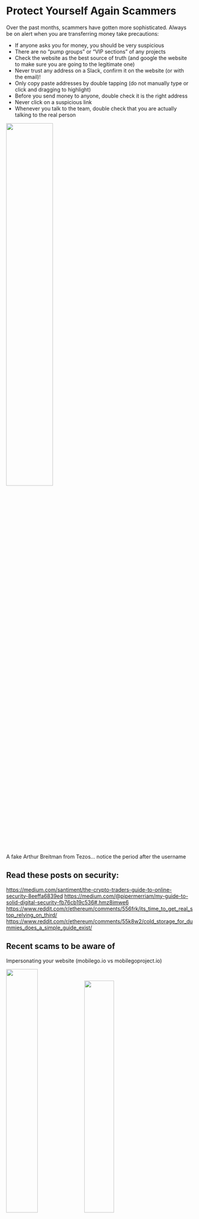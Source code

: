 # Protect Yourself Again Scammers

Over the past months, scammers have gotten more sophisticated. Always be on alert when you are transferring money take precautions:
 
* If anyone asks you for money, you should be very suspicious
* There are no “pump groups” or “VIP sections” of any projects
* Check the website as the best source of truth (and google the website to make sure you are going to the legitimate one)
* Never trust any address on a Slack, confirm it on the website (or with the email)!
* Only copy paste addresses by double tapping (do not manually type or click and dragging to highlight)
* Before you send money to anyone, double check it is the right address
* Never click on a suspicious link
* Whenever you talk to the team, double check that you are actually talking to the real person

<img src="http://imgur.com/W6QUCTW.jpg" width="50%">

A fake Arthur Breitman from Tezos… notice the period after the username

## Read these posts on security:
https://medium.com/santiment/the-crypto-traders-guide-to-online-security-8eeffa6839ed
https://medium.com/@pipermerriam/my-guide-to-solid-digital-security-fb76cb19c536#.hmz8imwe6
https://www.reddit.com/r/ethereum/comments/556frk/its_time_to_get_real_stop_relying_on_third/
https://www.reddit.com/r/ethereum/comments/55k8w2/cold_storage_for_dummies_does_a_simple_guide_exist/

## Recent scams to be aware of

Impersonating your website (mobilego.io vs mobilegoproject.io)

<img src="https://i.imgur.com/vtcBake.jpg" width="41%"> <img src="https://i.imgur.com/tx2yWpn.jpg" width="40%">

Impersonating your Twitter account (AragonProject vs Araqon Project)

<img src="https://i.imgur.com/DwYRQOE.png" width="50%">

Impersonating a bot to spread a fake tokensale address

<img src="https://i.imgur.com/O8VCgJ7.png" width="50%">

Impersonating your advisor

<img src="https://i.imgur.com/CeSEjto.png" width="50%">
